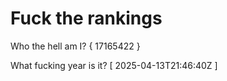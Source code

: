 # Fuck the rankings

Who the hell am I?
{ 17165422 }

What fucking year is it?
[ 2025-04-13T21:46:40Z ]
